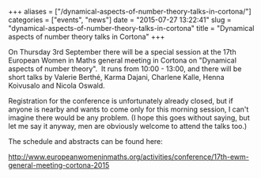 +++
aliases = ["/dynamical-aspects-of-number-theory-talks-in-cortona/"]
categories = ["events", "news"]
date = "2015-07-27 13:22:41"
slug = "dynamical-aspects-of-number-theory-talks-in-cortona"
title = "Dynamical aspects of number theory talks in Cortona"
+++

On Thursday 3rd September there will be a special session at the 17th
European Women in Maths general meeting in Cortona on "Dynamical aspects
of number theory".  It runs from 10:00 - 13:00, and there will be short
talks by Valerie Berthé, Karma Dajani, Charlene Kalle, Henna Koivusalo
and Nicola Oswald.

Registration for the conference is unfortunately already closed, but if
anyone is nearby and wants to come only for this morning session, I
can't imagine there would be any problem. (I hope this goes without
saying, but let me say it anyway, men are obviously welcome to attend
the talks too.)

The schedule and abstracts can be found here:

<http://www.europeanwomeninmaths.org/activities/conference/17th-ewm-general-meeting-cortona-2015>
